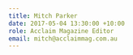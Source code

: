 ```yaml
---
title: Mitch Parker
date: 2017-05-04 13:30:00 +10:00
role: Acclaim Magazine Editor
email: mitch@acclaimmag.com.au
---
```


